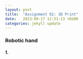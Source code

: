 ```yaml
---
layout: post
title:  "Assignment 02: 3D Print"
date:   2023-09-17 12:51:13 +0200
categories: jekyll update
---
```


### **Robotic hand**  

#### 1. 